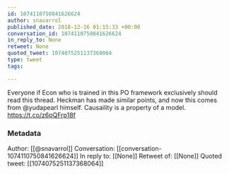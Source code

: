 ```yaml
---
id: 1074110750841626624
author: snavarrol
published_date: 2018-12-16 01:15:33 +00:00
conversation_id: 1074110750841626624
in_reply_to: None
retweet: None
quoted_tweet: 1074075251137368064
type: tweet
tags:

---
```


Everyone if Econ who is trained in this PO framework exclusively should read this thread. Heckman has made similar points, and now this comes from @yudapearl himself. Causaility is a property of a model. https://t.co/z6pQFrp18f

### Metadata

Author: [[@snavarrol]]
Conversation: [[conversation-1074110750841626624]]
In reply to: [[None]]
Retweet of: [[None]]
Quoted tweet: [[1074075251137368064]]
